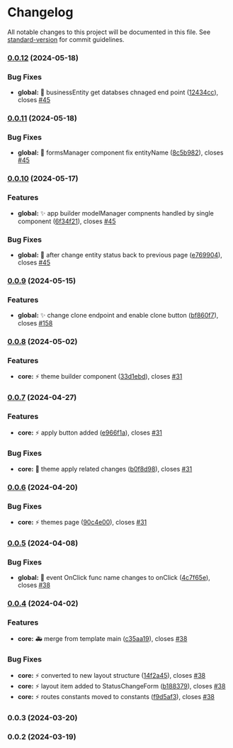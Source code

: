 # Changelog

All notable changes to this project will be documented in this file. See [standard-version](https://github.com/conventional-changelog/standard-version) for commit guidelines.

### [0.0.12](https://https//github.com/wrappid/wrappid-module/compare/v0.0.11...v0.0.12) (2024-05-18)


### Bug Fixes

* **global:** :bug: businessEntity get databses chnaged end point ([12434cc](https://https//github.com/wrappid/wrappid-module/commit/12434ccfcee42b371bdce3882cf67535400d745d)), closes [#45](https://https//github.com/wrappid/wrappid-module/issues/45)

### [0.0.11](https://https//github.com/wrappid/wrappid-module/compare/v0.0.10...v0.0.11) (2024-05-18)


### Bug Fixes

* **global:** :bug: formsManager component fix entityName ([8c5b982](https://https//github.com/wrappid/wrappid-module/commit/8c5b9822d943e81e98a4549ef2712fea0dd1487e)), closes [#45](https://https//github.com/wrappid/wrappid-module/issues/45)

### [0.0.10](https://https//github.com/wrappid/wrappid-module/compare/v0.0.9...v0.0.10) (2024-05-17)


### Features

* **global:** :sparkles: app builder modelManager compnents handled by single component ([6f34f21](https://https//github.com/wrappid/wrappid-module/commit/6f34f21119509f4033694c74aa3ba667091fc18c)), closes [#45](https://https//github.com/wrappid/wrappid-module/issues/45)


### Bug Fixes

* **global:** :bug: after change entity status back to previous page ([e769904](https://https//github.com/wrappid/wrappid-module/commit/e769904fe5fe0b7cf988e124c0931fcf5b9b767f)), closes [#45](https://https//github.com/wrappid/wrappid-module/issues/45)

### [0.0.9](https://https//github.com/wrappid/wrappid-module/compare/v0.0.8...v0.0.9) (2024-05-15)


### Features

* **global:** :sparkles: change clone endpoint and enable clone button ([bf860f7](https://https//github.com/wrappid/wrappid-module/commit/bf860f72082d78662adc98ca841a4f65005c6e2c)), closes [#158](https://https//github.com/wrappid/wrappid-module/issues/158)

### [0.0.8](https://https//github.com/wrappid/wrappid-module/compare/v0.0.7...v0.0.8) (2024-05-02)


### Features

* **core:** :zap: theme builder component ([33d1ebd](https://https//github.com/wrappid/wrappid-module/commit/33d1ebd0b3e0eb5b12d4cd494af2bf9406e36001)), closes [#31](https://https//github.com/wrappid/wrappid-module/issues/31)

### [0.0.7](https://https//github.com/wrappid/wrappid-module/compare/v0.0.6...v0.0.7) (2024-04-27)


### Features

* **core:** :zap: apply button added ([e966f1a](https://https//github.com/wrappid/wrappid-module/commit/e966f1ae8e6bbf5d1be8f3940bbd6a9f39365383)), closes [#31](https://https//github.com/wrappid/wrappid-module/issues/31)


### Bug Fixes

* **core:** :art: theme apply related changes ([b0f8d98](https://https//github.com/wrappid/wrappid-module/commit/b0f8d986d31e1c4662820cbaf84c81737e2256c2)), closes [#31](https://https//github.com/wrappid/wrappid-module/issues/31)

### [0.0.6](https://https//github.com/wrappid/wrappid-module/compare/v0.0.5...v0.0.6) (2024-04-20)


### Bug Fixes

* **core:** :zap: themes page ([90c4e00](https://https//github.com/wrappid/wrappid-module/commit/90c4e003435bfc17e81d224d4344cc8e6b8c8f19)), closes [#31](https://https//github.com/wrappid/wrappid-module/issues/31)

### [0.0.5](https://https//github.com/wrappid/wrappid-module/compare/v0.0.4...v0.0.5) (2024-04-08)


### Bug Fixes

* **global:** :bug: event OnClick func name changes to onClick ([4c7f65e](https://https//github.com/wrappid/wrappid-module/commit/4c7f65ee41cb8779274ba603ba82608ecd7df105)), closes [#38](https://https//github.com/wrappid/wrappid-module/issues/38)

### [0.0.4](https://https//github.com/wrappid/wrappid-module/compare/v0.0.3...v0.0.4) (2024-04-02)


### Features

* **core:** :ambulance: merge from template main ([c35aa19](https://https//github.com/wrappid/wrappid-module/commit/c35aa19de6b995ea6cdfd3adc3f9d1b1de72459f)), closes [#38](https://https//github.com/wrappid/wrappid-module/issues/38)


### Bug Fixes

* **core:** :zap: converted to new layout structure ([14f2a45](https://https//github.com/wrappid/wrappid-module/commit/14f2a458461a2a9ad7df7b8d998b03fc3cbc720e)), closes [#38](https://https//github.com/wrappid/wrappid-module/issues/38)
* **core:** :zap: layout item added to StatusChangeForm ([b188379](https://https//github.com/wrappid/wrappid-module/commit/b188379fe2440abc8a2bcd73c98e950a0b06ff66)), closes [#38](https://https//github.com/wrappid/wrappid-module/issues/38)
* **core:** :zap: routes constants moved to constants ([f9d5af3](https://https//github.com/wrappid/wrappid-module/commit/f9d5af398be2f1036d64660b5252f006487d2ba8)), closes [#38](https://https//github.com/wrappid/wrappid-module/issues/38)

### 0.0.3 (2024-03-20)

### 0.0.2 (2024-03-19)
